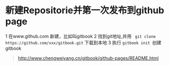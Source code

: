 # 新建Repositorie并第一次发布到github page
1 在www.github.com 新建，比如叫gitbook
2 找到git地址,并用 ` git clone https://github.com/xxx/gitbook.git` 下载到本地
3 执行 `gitbook init `创建gitbook


> http://www.chengweiyang.cn/gitbook/github-pages/README.html